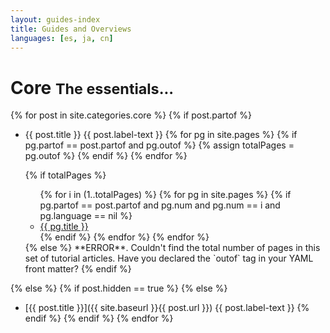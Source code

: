 ```yaml
---
layout: guides-index
title: Guides and Overviews
languages: [es, ja, cn]
---
```


<div class="page-header-index">
  <h1>Core <small>The essentials...</small></h1>
</div>

{% for post in site.categories.core %}
{% if post.partof %}
* {{ post.title }} <span class="label {{ post.label-color }}">{{ post.label-text }}</span>
  {% for pg in site.pages %}
    {% if pg.partof == post.partof and pg.outof %}
      {% assign totalPages = pg.outof %}
    {% endif %}
  {% endfor %}

  {% if totalPages %}
  <ul>
  {% for i in (1..totalPages) %}
    {% for pg in site.pages %}
      {% if pg.partof == post.partof and pg.num and pg.num == i and pg.language == nil %}
        <li><a href="{{ pg.url }}">{{ pg.title }}</a></li>
      {% endif %}
    {% endfor %}
  {% endfor %}
  </ul>
  {% else %} **ERROR**. Couldn't find the total number of pages in this set of tutorial articles. Have you declared the `outof` tag in your YAML front matter?
  {% endif %}
{% else %}
  {% if post.hidden == true %}
  {% else %}
* [{{ post.title }}]({{ site.baseurl }}{{ post.url }}) <span class="label {{ post.label-color }}">{{ post.label-text }}</span>
  {% endif %}
{% endif %}
{% endfor %} 
<!--* Swing <span class="label important">In Progress</span>-->
